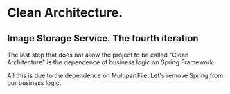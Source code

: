 # Clean Architecture. 
## Image Storage Service. The fourth iteration

The last step that does not allow the project to be called "Clean Architecture" 
is the dependence of business logic on Spring Framework.

All this is due to the dependence on MultipartFile.
Let's remove Spring from our business logic.
